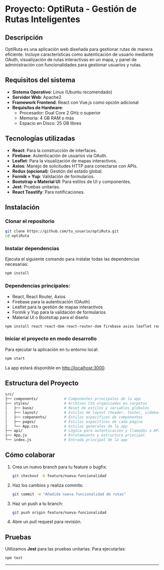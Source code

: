 # Proyecto: OptiRuta - Gestión de Rutas Inteligentes

## Descripción
OptiRuta es una aplicación web diseñada para gestionar rutas de manera eficiente. Incluye características como autenticación de usuario mediante OAuth, visualización de rutas interactivas en un mapa, y panel de administración con funcionalidades para gestionar usuarios y rutas.

## Requisitos del sistema
- **Sistema Operativo**: Linux (Ubuntu recomendado)
- **Servidor Web**: Apache2
- **Framework Frontend**: React con Vue.js como opción adicional
- **Requisitos de Hardware**:
  - Procesador: Dual Core 2 GHz o superior
  - Memoria: 4 GB RAM o más
  - Espacio en Disco: 25 GB libres

## Tecnologías utilizadas
- **React**: Para la construcción de interfaces.
- **Firebase**: Autenticación de usuarios vía OAuth.
- **Leaflet**: Para la visualización de mapas interactivos.
- **Axios**: Manejo de solicitudes HTTP para conectarse con APIs.
- **Redux (opcional)**: Gestión del estado global.
- **Formik + Yup**: Validación de formularios.
- **Bootstrap o Material UI**: Para estilos de UI y componentes.
- **Jest**: Pruebas unitarias.
- **React Toastify**: Para notificaciones.

## Instalación

### Clonar el repositorio
```bash
git clone https://github.com/tu_usuario/optiRuta.git
cd optiRuta
```

### Instalar dependencias
Ejecuta el siguiente comando para instalar todas las dependencias necesarias:
```bash
npm install
```

### Dependencias principales:
- React, React Router, Axios
- Firebase para la autenticación (OAuth)
- Leaflet para la gestión de mapas interactivos
- Formik y Yup para la validación de formularios
- Material UI o Bootstrap para el diseño

```bash
npm install react react-dom react-router-dom firebase axios leaflet react-leaflet formik yup bootstrap @mui/material @emotion/react @emotion/styled react-icons jest @testing-library/react react-toastify
```

### Iniciar el proyecto en modo desarrollo
Para ejecutar la aplicación en tu entorno local:
```bash
npm start
```
La app estará disponible en [http://localhost:3000](http://localhost:3000).

## Estructura del Proyecto

```bash
src/
├── components/            # Componentes principales de la app
├── styles/                # Archivos CSS organizados en carpetas
│   ├── base/              # Reset de estilos y variables globales
│   ├── layout/            # Estilos de layout (header, footer, sidebar)
│   ├── components/        # Estilos específicos de componentes
│   ├── pages/             # Estilos específicos de cada página
│   └── App.css            # Estilos generales de la app
├── api/                   # Lógica para autenticación y llamadas a API
├── App.js                 # Enrutamiento y estructura principal
└── index.js               # Entrada principal de la app
```

## Cómo colaborar

1. Crea un nuevo branch para tu feature o bugfix:
   ```bash
   git checkout -b feature/nueva-funcionalidad
   ```
2. Haz los cambios y realiza commits:
   ```bash
   git commit -m "Añadida nueva funcionalidad de rutas"
   ```
3. Haz un push a tu branch:
   ```bash
   git push origin feature/nueva-funcionalidad
   ```
4. Abre un pull request para revisión.

## Pruebas
Utilizamos **Jest** para las pruebas unitarias. Para ejecutarlas:
```bash
npm test
```

---